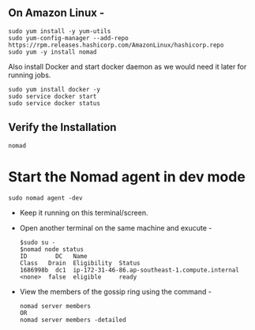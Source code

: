 ## On Amazon Linux - 

   
    sudo yum install -y yum-utils
    sudo yum-config-manager --add-repo https://rpm.releases.hashicorp.com/AmazonLinux/hashicorp.repo
    sudo yum -y install nomad

     
Also install Docker and start docker daemon as we would need it later for running jobs.

    sudo yum install docker -y 
    sudo service docker start 
    sudo service docker status 

## Verify the Installation

    nomad
    
# Start the Nomad agent in dev mode

    sudo nomad agent -dev

- Keep it running on this terminal/screen. 
- Open another terminal on the same machine and exucute - 


      $sudo su - 
      $nomad node status
      ID        DC   Name                                             Class   Drain  Eligibility  Status
      1686998b  dc1  ip-172-31-46-86.ap-southeast-1.compute.internal  <none>  false  eligible     ready

    
- View the members of the gossip ring using the command - 
      
      nomad server members 
      OR 
      nomad server members -detailed 
    
      
      


    
